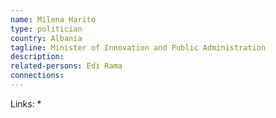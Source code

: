 ```yaml
---
name: Milena Harito
type: politician
country: Albania
tagline: Minister of Innovation and Public Administration
description:
related-persons: Edi Rama
connections:
---
```


Links:
*
